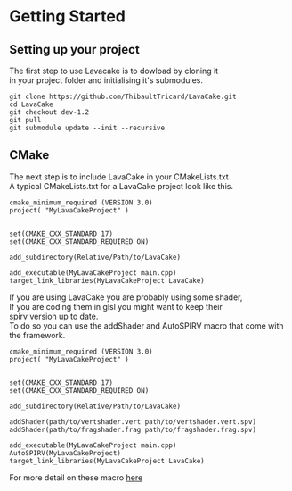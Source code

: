 # Getting Started
## Setting up your project 

The first step to use Lavacake is to dowload by cloning it\
in your project folder and initialising it's submodules.

```
git clone https://github.com/ThibaultTricard/LavaCake.git
cd LavaCake
git checkout dev-1.2
git pull
git submodule update --init --recursive
```

## CMake

The next step is to include LavaCake in your CMakeLists.txt\
A typical CMakeLists.txt for a LavaCake project look like this.

```
cmake_minimum_required (VERSION 3.0)
project( "MyLavaCakeProject" )


set(CMAKE_CXX_STANDARD 17)
set(CMAKE_CXX_STANDARD_REQUIRED ON)

add_subdirectory(Relative/Path/to/LavaCake)

add_executable(MyLavaCakeProject main.cpp)
target_link_libraries(MyLavaCakeProject LavaCake)
```

If you are using LavaCake you are probably using some shader,\
If you are coding them in glsl you might want to keep their\
spirv version up to date.\
To do so you can use the addShader and AutoSPIRV macro that come
with the framework.

```
cmake_minimum_required (VERSION 3.0)
project( "MyLavaCakeProject" )


set(CMAKE_CXX_STANDARD 17)
set(CMAKE_CXX_STANDARD_REQUIRED ON)

add_subdirectory(Relative/Path/to/LavaCake)

addShader(path/to/vertshader.vert path/to/vertshader.vert.spv)
addShader(path/to/fragshader.frag path/to/fragshader.frag.spv)

add_executable(MyLavaCakeProject main.cpp)
AutoSPIRV(MyLavaCakeProject)
target_link_libraries(MyLavaCakeProject LavaCake)
```

For more detail on these macro [here](https://github.com/ThibaultTricard/LavaCake/wiki/AutoSPIRV)

